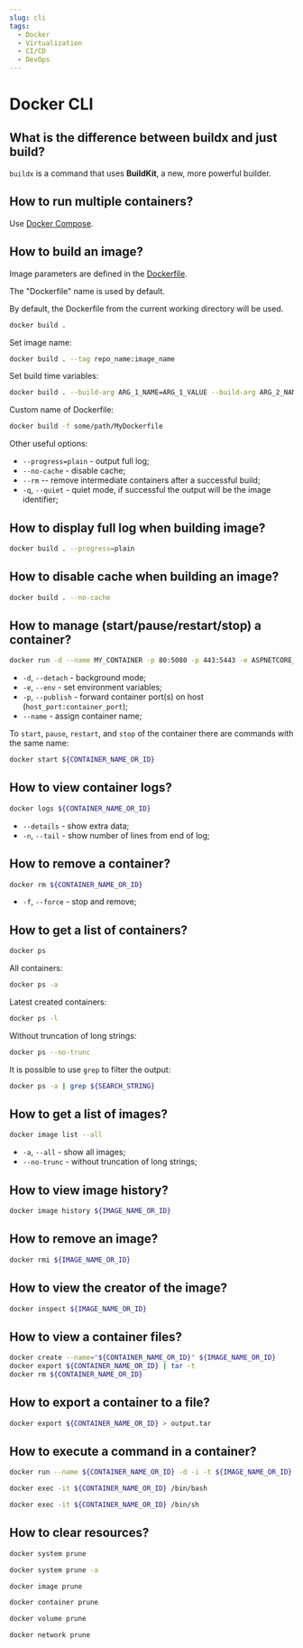 ```yaml
---
slug: cli
tags:
  - Docker
  - Virtualization
  - CI/CD
  - DevOps
---
```


# Docker CLI

## What is the difference between buildx and just build?

`buildx` is a command that uses **BuildKit**, a new, more powerful builder.

## How to run multiple containers?

Use [Docker Compose](docker-compose-cli).

## How to build an image?

Image parameters are defined in the [Dockerfile](dockerfile).

The "Dockerfile" name is used by default.

By default, the Dockerfile from the current working directory will be used.

```bash
docker build .
```

Set image name:

```bash
docker build . --tag repo_name:image_name
```

Set build time variables:

```bash
docker build . --build-arg ARG_1_NAME=ARG_1_VALUE --build-arg ARG_2_NAME=ARG_2_VALUE
```

Custom name of Dockerfile:

```bash
docker build -f some/path/MyDockerfile
```

Other useful options:

* `--progress=plain` - output full log;
* `--no-cache` - disable cache;
* `--rm` -- remove intermediate containers after a successful build;
* `-q`, `--quiet` - quiet mode, if successful the output will be the image identifier;

## How to display full log when building image?

```bash
docker build . --progress=plain
```

## How to disable cache when building an image?

```bash
docker build . --no-cache
```

## How to manage (start/pause/restart/stop) a container?

```bash
docker run -d --name MY_CONTAINER -p 80:5080 -p 443:5443 -e ASPNETCORE_URLS="http://+:5080;https://+:5443" ${IMAGE_ID_OR_NAME}
```

* `-d`, `--detach` - background mode;
* `-e`, `--env` - set environment variables;
* `-p`, `--publish` - forward container port(s) on host (`host_port:container_port`);
* `--name` - assign container name;

To `start`, `pause`, `restart`, and `stop` of the container there are commands with the same name:

```bash
docker start ${CONTAINER_NAME_OR_ID}
```

## How to view container logs?

```bash
docker logs ${CONTAINER_NAME_OR_ID}
```

* `--details` - show extra data;
* `-n`, `--tail` - show number of lines from end of log;

## How to remove a container?

```bash
docker rm ${CONTAINER_NAME_OR_ID}
```

* `-f`, `--force` - stop and remove;

## How to get a list of containers?

```bash
docker ps
```

All containers:

```bash
docker ps -a
```

Latest created containers:

```bash
docker ps -l
```

Without truncation of long strings:

```bash
docker ps --no-trunc
```

It is possible to use `grep` to filter the output:

```bash
docker ps -a | grep ${SEARCH_STRING}
```

## How to get a list of images?

```bash
docker image list --all
```

* `-a`, `--all` - show all images;
* `--no-trunc` - without truncation of long strings;

## How to view image history?

```bash
docker image history ${IMAGE_NAME_OR_ID}
```

## How to remove an image?

```bash
docker rmi ${IMAGE_NAME_OR_ID}
```

## How to view the creator of the image?

```bash
docker inspect ${IMAGE_NAME_OR_ID}
```

## How to view a container files?

```bash
docker create --name="${CONTAINER_NAME_OR_ID}" ${IMAGE_NAME_OR_ID}
docker export ${CONTAINER_NAME_OR_ID} | tar -t
docker rm ${CONTAINER_NAME_OR_ID}
```

## How to export a container to a file?

```bash
docker export ${CONTAINER_NAME_OR_ID} > output.tar
```

## How to execute a command in a container?

```bash
docker run --name ${CONTAINER_NAME_OR_ID} -d -i -t ${IMAGE_NAME_OR_ID} /bin/sh
```

```bash
docker exec -it ${CONTAINER_NAME_OR_ID} /bin/bash
```

```bash
docker exec -it ${CONTAINER_NAME_OR_ID} /bin/sh
```

## How to clear resources?

```bash title="Remove unused images, containers, and networks"
docker system prune
```

```bash title="Stop and remove ALL, ALL, ALL"
docker system prune -a
```

```bash title="Remove only unused images"
docker image prune
```

```bash title="Remove only stopped containers"
docker container prune
```

```bash title="Remove only unused volumes"
docker volume prune
```

```bash title="Remove only unused networks"
docker network prune
```
